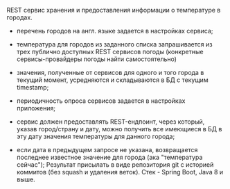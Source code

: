 REST сервис хранения и предоставления информации о температуре в городах.

- перечень городов на англ. языке задается в настройках сервиса;
- температура для городов из заданного списка запрашивается из трех публично доступных REST сервисов погоды (конкретные сервисы-провайдеры погоды найти самостоятельно)

- значения, полученные от сервисов для одного и того города в текущий момент, усредняются и складываются в БД с текущим timestamp;
- периодичность опроса сервисов задается в настройках приложения;
- сервис должен предоставлять REST-ендпоинт, через который, указав город/страну и дату, можно получить все имеющиеся в БД в эту дату значения температуры для данного города;
- если дата в предыдущем запросе не указана, возвращается последнее известное значение для города (ака "температура сейчас");
Результат присылать в виде репозитория git с историей коммитов (без squash и удаления веток).
Стек - Spring Boot, Java 8 и выше.
